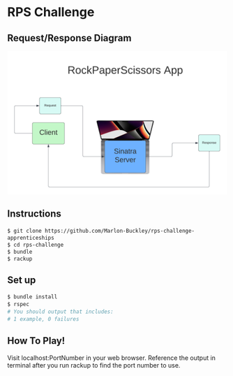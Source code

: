 # RPS Challenge

## Request/Response Diagram
![Diagram](./docs/diagram.png "Title")

## Instructions

```
$ git clone https://github.com/Marlon-Buckley/rps-challenge-apprenticeships
$ cd rps-challenge
$ bundle
$ rackup
```

## Set up

```bash
$ bundle install
$ rspec
# You should output that includes:
# 1 example, 0 failures
```

## How To Play!

Visit localhost:PortNumber in your web browser. Reference the output in terminal after you run rackup to find the port number to use.

